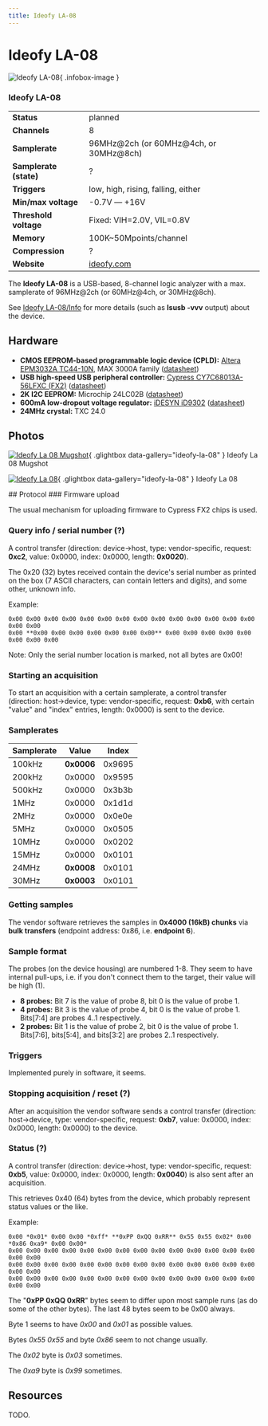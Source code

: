 ```yaml
---
title: Ideofy LA-08
---
```


# Ideofy LA-08

<div class="infobox" markdown>

![Ideofy LA-08](./img/Ideofy_la-08_mugshot.jpg){ .infobox-image }

### Ideofy LA-08

| | |
|---|---|
| **Status** | planned |
| **Channels** | 8 |
| **Samplerate** | 96MHz@2ch (or 60MHz@4ch, or 30MHz@8ch) |
| **Samplerate (state)** | ? |
| **Triggers** | low, high, rising, falling, either |
| **Min/max voltage** | -0.7V — +16V |
| **Threshold voltage** | Fixed: VIH=2.0V, VIL=0.8V |
| **Memory** | 100K~50Mpoints/channel |
| **Compression** | ? |
| **Website** | [ideofy.com](http://www.ideofy.com/la-08_en) |

</div>

The **Ideofy LA-08** is a USB-based, 8-channel logic analyzer with a max. samplerate of 96MHz@2ch (or 60MHz@4ch, or 30MHz@8ch).

See [Ideofy LA-08/Info](https://sigrok.org/wiki/Ideofy_LA-08/Info) for more details (such as **lsusb -vvv** output) about the device.

## Hardware
- **CMOS EEPROM-based programmable logic device (CPLD):** [Altera EPM3032A TC44-10N](http://www.altera.com/devices/cpld/max3k/m3k-index.html), MAX 3000A family ([datasheet](http://www.altera.com/literature/ds/m3000a.pdf))
- **USB high-speed USB peripheral controller:** [Cypress CY7C68013A-56LFXC (FX2)](http://www.cypress.com/?rID=38801) ([datasheet](http://www.cypress.com/?docID=34060))
- **2K I2C EEPROM:** Microchip 24LC02B ([datasheet](http://ww1.microchip.com/downloads/en/devicedoc/21709c.pdf))
- **600mA low-dropout voltage regulator:** [iDESYN iD9302](http://www.idesyn.com/en/products/products.aspx?id=LinearRegulator) ([datasheet](http://www.idesyn.com/pdf/iD9302.pdf))
- **24MHz crystal:** TXC 24.0

## Photos

<div class="photo-grid" markdown>

[![Ideofy La 08 Mugshot](./img/Ideofy_la-08_mugshot.jpg)](./img/Ideofy_la-08_mugshot.jpg "Ideofy La 08 Mugshot"){ .glightbox data-gallery="ideofy-la-08" }
<span class="caption">Ideofy La 08 Mugshot</span>

[![Ideofy La 08](./img/Ideofy_la_08.jpg)](./img/Ideofy_la_08.png "Ideofy La 08"){ .glightbox data-gallery="ideofy-la-08" }
<span class="caption">Ideofy La 08</span>

</div>
## Protocol
### Firmware upload

The usual mechanism for uploading firmware to Cypress FX2 chips is used.

### Query info / serial number (?)

A control transfer (direction: device->host, type: vendor-specific, request: **0xc2**, value: 0x0000, index: 0x0000, length: **0x0020**).

The 0x20 (32) bytes received contain the device's serial number as printed on the box (7 ASCII characters, can contain letters and digits), and some other, unknown info.

Example:

```
0x00 0x00 0x00 0x00 0x00 0x00 0x00 0x00 0x00 0x00 0x00 0x00 0x00 0x00 0x00 0x00
0x00 **0x00 0x00 0x00 0x00 0x00 0x00 0x00** 0x00 0x00 0x00 0x00 0x00 0x00 0x00 0x00

```

Note: Only the serial number location is marked, not all bytes are 0x00!

### Starting an acquisition

To start an acquisition with a certain samplerate, a control transfer (direction: host->device, type: vendor-specific, request: **0xb6**, with certain "value" and "index" entries, length: 0x0000) is sent to the device.

### Samplerates
| Samplerate | Value | Index |
|---|---|---|
| 100kHz | **0x0006** | 0x9695 |
| 200kHz | 0x0000 | 0x9595 |
| 500kHz | 0x0000 | 0x3b3b |
| 1MHz | 0x0000 | 0x1d1d |
| 2MHz | 0x0000 | 0x0e0e |
| 5MHz | 0x0000 | 0x0505 |
| 10MHz | 0x0000 | 0x0202 |
| 15MHz | 0x0000 | 0x0101 |
| 24MHz | **0x0008** | 0x0101 |
| 30MHz | **0x0003** | 0x0101 |

### Getting samples

The vendor software retrieves the samples in **0x4000 (16kB) chunks** via **bulk transfers** (endpoint address: 0x86, i.e. **endpoint 6**).

### Sample format

The probes (on the device housing) are numbered 1-8. They seem to have internal pull-ups, i.e. if you don't connect them to the target, their value will be high (1).

- **8 probes:** Bit 7 is the value of probe 8, bit 0 is the value of probe 1.
- **4 probes:** Bit 3 is the value of probe 4, bit 0 is the value of probe 1. Bits[7:4] are probes 4..1 respectively.
- **2 probes:** Bit 1 is the value of probe 2, bit 0 is the value of probe 1. Bits[7:6], bits[5:4], and bits[3:2] are probes 2..1 respectively.
### Triggers

Implemented purely in software, it seems.

### Stopping acquisition / reset (?)

After an acquisition the vendor software sends a control transfer (direction: host->device, type: vendor-specific, request: **0xb7**, value: 0x0000, index: 0x0000, length: 0x0000) to the device.

### Status (?)

A control transfer (direction: device->host, type: vendor-specific, request: **0xb5**, value: 0x0000, index: 0x0000, length: **0x0040**) is also sent after an acquisition.

This retrieves 0x40 (64) bytes from the device, which probably represent status values or the like.

Example:

```
0x00 *0x01* 0x00 0x00 *0xff* **0xPP 0xQQ 0xRR** 0x55 0x55 0x02* 0x00 *0x86 0xa9* 0x00 0x00*
0x00 0x00 0x00 0x00 0x00 0x00 0x00 0x00 0x00 0x00 0x00 0x00 0x00 0x00 0x00 0x00
0x00 0x00 0x00 0x00 0x00 0x00 0x00 0x00 0x00 0x00 0x00 0x00 0x00 0x00 0x00 0x00
0x00 0x00 0x00 0x00 0x00 0x00 0x00 0x00 0x00 0x00 0x00 0x00 0x00 0x00 0x00 0x00

```

The "**0xPP 0xQQ 0xRR**" bytes seem to differ upon most sample runs (as do some of the other bytes). The last 48 bytes seem to be 0x00 always.

Byte 1 seems to have *0x00* and *0x01* as possible values.

Bytes *0x55 0x55* and byte *0x86* seem to not change usually.

The *0x02* byte is *0x03* sometimes.

The *0xa9* byte is *0x99* sometimes.

## Resources

TODO.

